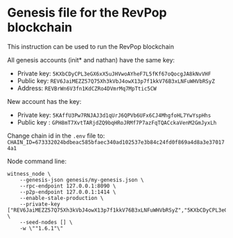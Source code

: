 # Genesis file for the RevPop blockchain

This instruction can be used to run the RevPop blockchain

All genesis accounts (init* and nathan) have the same key:
* Private key: `5KXbCDyCPL3eGX6xX5uJHVwoAYheF7L5fKf67oQocgJA8kNvVHF`
* Public key: `REV6JaiMEZZ57Q75Xh3kVbJ4owX13p7f1kkV76B3xLNFuWHVbRSyZ`
* Address: `REVBrWn6V3fn1KdCZRo4DVmrMq7MpTtic5CW`

New account has the key:
* Private key: `5KAffU3Pw7RNJAJ3d1qUrJ6QPVb6UFx6CJ4MhgfoHL7YwYspHhs`
* Public key : `GPH8mT7XvtTARjdZQ9bqHRoJRMf7P7azFqTQACckaVenM2GmJyxLh`

Change chain id in the `.env` file to:
`CHAIN_ID=673332024bdbeac585bfaec340ad102537e3b84c24fd0f869a4d8a3e370174a1`

Node command line:
```
witness_node \
    --genesis-json genesis/my-genesis.json \
    --rpc-endpoint 127.0.0.1:8090 \
    --p2p-endpoint 127.0.0.1:1414 \
    --enable-stale-production \
    --private-key ["REV6JaiMEZZ57Q75Xh3kVbJ4owX13p7f1kkV76B3xLNFuWHVbRSyZ","5KXbCDyCPL3eGX6xX5uJHVwoAYheF7L5fKf67oQocgJA8kNvVHF"] \
    --seed-nodes [] \
    -w \""1.6.1"\"
```
